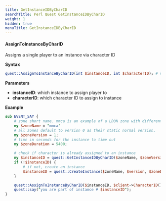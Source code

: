 ```yaml
---
title: GetInstanceIDByCharID
searchTitle: Perl Quest GetInstanceIDByCharID
weight: 1
hidden: true
menuTitle: GetInstanceIDByCharID
---
```


#### AssignToInstanceByCharID

Assigns a single player to an instance via character ID

**Syntax**
```perl
quest::AssignToInstanceByCharID(int $instanceID, int $characterID); # void
```

**Parameters**
- **instanceID**: which instance to assign player to
- **characterID**: which character ID to assign to instance


**Example**

```perl
sub EVENT_SAY {
    # zone short name. mmca is an example of a LDON zone with different versions
    my $zoneName = "mmca"
    # all zones default to version 0 as their static normal version.
    my $zoneVersion = 1;
    # time in seconds for the instance to time out
    my $zoneDuration = 5400;

    # check if character is already assigned to an instance
    my $instanceID = quest::GetInstanceIDByCharID($zoneName, $zoneVersion, $client->CharacterID());
    if (!$instanceID) { 
        # if not, create an instance
        $instanceID = quest::CreateInstance($zoneName, $version, $zoneDuration);
    }

    quest::AssignToInstanceByCharID($instanceID, $client->CharacterID());
    quest::say("you are part of instance # $instanceID");
}
```